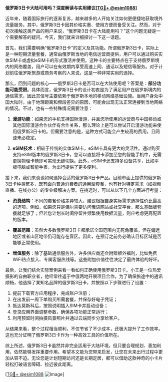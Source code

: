 **俄罗斯3日卡大陆可用吗？深度解读与实用建议[[TG💪+ @esim1088](https://t.me/s/esim1088)]**

近年来，随着国际旅行的逐渐复苏，越来越多的人开始关注如何更便捷地获取境外流量服务。其中，俄罗斯3日卡因其价格实惠、使用方便而备受关注。然而，对于初次接触这类产品的用户来说，“俄罗斯3日卡在大陆能用吗？”这个问题无疑是一个需要解答的疑问。今天，我们就来详细探讨一下这一话题。

首先，我们需要明确“俄罗斯3日卡”的定义及其功能。所谓俄罗斯3日卡，实际上是一种短期流量套餐，通常由俄罗斯当地的电信运营商提供，用户可以通过购买实体SIM卡或虚拟eSIM卡的形式激活并使用。这种卡的主要特点在于支持俄罗斯境内的网络覆盖，用户可以在有效期内享受高速上网、通话以及短信等服务。对于计划前往俄罗斯旅游或商务考察的人来说，这是一种非常实用的选择。

那么，回到问题的核心——俄罗斯3日卡是否可以在大陆使用呢？答案是：**部分功能可能受限**。具体而言，俄罗斯3日卡的设计初衷是为了满足用户在俄罗斯境内的通信需求，因此其信号主要依赖于俄罗斯本地的移动网络基础设施。当用户身处中国大陆时，由于地理距离和频段差异的原因，可能会出现无法正常连接到当地网络的情况。不过，也有一些特殊情况需要注意：

1. **漫游功能**：如果您的手机支持国际漫游，并且您所使用的运营商与中国移动或其他国际漫游合作伙伴有合作关系，那么理论上是可以尝试开启漫游功能来使用俄罗斯3日卡的。但需要注意的是，这种方式可能会产生较高的费用，且网速未必稳定。

2. **eSIM技术**：相较于传统的实体SIM卡，eSIM卡具有更大的灵活性。通过购买支持eSIM版本的俄罗斯3日卡，您可以直接将卡添加至您的智能手机中，无需更换物理卡槽即可实现无缝切换。此外，eSIM卡还支持多设备共享，比如平板电脑或智能手表，为出行提供了更多便利。

接下来，我们来谈谈如何选择合适的俄罗斯3日卡产品。目前市面上提供的俄罗斯3日卡种类繁多，既有面向普通消费者的通用型套餐，也有针对特定需求（如视频直播、在线办公）的专业级解决方案。在挑选时，可以从以下几个方面进行考量：

- **资费结构**：不同的套餐价格差异较大，建议根据自身实际需求选择性价比最高的选项。例如，如果您只是偶尔需要访问俄语网站或社交平台，那么基础版套餐就足够了；但若您计划长时间停留并频繁使用数据流量，则应考虑更高配置的版本。
  
- **覆盖范围**：虽然大多数俄罗斯3日卡都承诺全国范围内无死角覆盖，但在偏远地区或者山区地带仍可能存在盲区。因此，在预订之前务必确认目标区域是否能够正常使用。

- **增值服务**：除了基础通信服务外，许多供应商还会附赠额外福利，比如免费WiFi热点接入、专属客服热线等。这些附加价值往往决定了最终体验的好坏。

最后，让我们结合实际案例来看一看如何正确使用俄罗斯3日卡。小王是一位热爱摄影的自由职业者，他经常往返于中俄两地开展项目合作。为了确保旅途中的通讯顺畅，他选择了某知名品牌的俄罗斯3日卡，并按照以下步骤进行了设置：

1. 提前下载官方应用程序，完成账户注册；
2. 在出发前一周下单购买所需套餐，并保存好电子凭证；
3. 抵达莫斯科后，按照说明插入SIM卡并启动设备；
4. 登录应用界面调整参数，确保各项功能正常运行；
5. 利用预留时间拍摄风景照片并通过云端同步分享给客户。

从结果来看，整个过程相当顺利，不仅节省了不少成本，还极大提升了工作效率。这也充分证明了俄罗斯3日卡作为一种高效工具的价值所在。

综上所述，俄罗斯3日卡虽然并非完全适用于大陆环境，但只要合理规划、善加利用，依然能够发挥重要作用。希望本文能为您带来启发，让您在未来出行过程中更加从容不迫。无论您是计划短期访问还是长期定居，都可以借助这款神奇的小卡片轻松打破语言障碍、拉近彼此距离。

[[TG💪+ @esim1088](https://t.me/s/esim1088) ![Image](https://i.postimg.cc/4NQfJmqS/Snipaste-2025-05-13-00-14-12.png)]